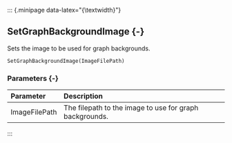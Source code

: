 ::: {.minipage data-latex="{\textwidth}"}
## SetGraphBackgroundImage {-}

Sets the image to be used for graph backgrounds.

```{sql}
SetGraphBackgroundImage(ImageFilePath)
```

### Parameters {-}

**Parameter** | **Description**
| :-- | :-- |
ImageFilePath | The filepath to the image to use for graph backgrounds.
:::
